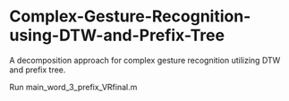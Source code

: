 # Complex-Gesture-Recognition-using-DTW-and-Prefix-Tree
A decomposition approach for complex gesture recognition utilizing DTW and prefix tree.

Run main_word_3_prefix_VRfinal.m
